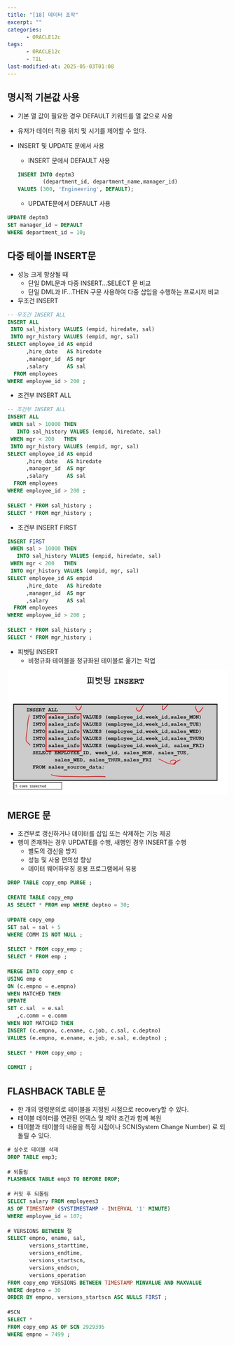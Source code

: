 ```yaml
---
title: "[18] 데이터 조작"
excerpt: ""
categories:
      - ORACLE12c
tags:
      - ORACLE12c
      - TIL
last-modified-at: 2025-05-03T01:08
---
```


## 명시적 기본값 사용

- 기본 열 값이 필요한 경우 DEFAULT 키워드를 열 값으로 사용
- 유저가 데이터 적용 위치 및 시기를 제어할 수 있다.
- INSERT 및 UPDATE 문에서 사용
    - INSERT 문에서 DEFAULT 사용
    
    ```sql
    INSERT INTO deptm3
    		(department_id, department_name,manager_id)
    VALUES (300, 'Engineering', DEFAULT);		
    ```
    
    - UPDATE문에서 DEFAULT 사용

```sql
UPDATE deptm3
SET manager_id = DEFAULT
WHERE department_id = 10;
```

## 다중 테이블 INSERT문

- 성능 크게 향상될 때
    - 단일 DML문과 다중 INSERT…SELECT 문 비교
    - 단일 DML과 IF…THEN 구문 사용하여 다중 삽입을 수행하는 프로시저 비교
- 무조건 INSERT

```sql
-- 무조건 INSERT ALL
INSERT ALL 
 INTO sal_history VALUES (empid, hiredate, sal)
 INTO mgr_history VALUES (empid, mgr, sal)
SELECT employee_id AS empid 
      ,hire_date   AS hiredate
      ,manager_id  AS mgr
      ,salary      AS sal 
  FROM employees
WHERE employee_id > 200 ; 
```

- 조건부 INSERT ALL

```sql
-- 조건부 INSERT ALL
INSERT ALL 
 WHEN sal > 10000 THEN 
   INTO sal_history VALUES (empid, hiredate, sal)
 WHEN mgr < 200   THEN 
 INTO mgr_history VALUES (empid, mgr, sal)
SELECT employee_id AS empid 
      ,hire_date   AS hiredate
      ,manager_id  AS mgr
      ,salary      AS sal 
  FROM employees
WHERE employee_id > 200 ; 

SELECT * FROM sal_history ;
SELECT * FROM mgr_history ;

```

- 조건부 INSERT FIRST

```sql
INSERT FIRST
 WHEN sal > 10000 THEN 
   INTO sal_history VALUES (empid, hiredate, sal)
 WHEN mgr < 200   THEN 
 INTO mgr_history VALUES (empid, mgr, sal)
SELECT employee_id AS empid 
      ,hire_date   AS hiredate
      ,manager_id  AS mgr
      ,salary      AS sal 
  FROM employees
WHERE employee_id > 200 ; 

SELECT * FROM sal_history ;
SELECT * FROM mgr_history ;
```

- 피벗팅 INSERT
    - 비정규화 테이블을 정규화된 테이블로 옮기는 작업

![image.png](/assets/20250503/1.png)

## MERGE 문

- 조건부로 갱신하거나 데이터를 삽입 또는 삭제하는 기능 제공
- 행이 존재하는 경우 UPDATE를 수행, 새행인 경우 INSERT를 수행
    - 별도의 갱신을 방지
    - 성능 및 사용 편의성 향상
    - 데이터 웨어하우징 응용 프로그램에서 유용

```sql
DROP TABLE copy_emp PURGE ; 

CREATE TABLE copy_emp 
AS SELECT * FROM emp WHERE deptno = 30;

UPDATE copy_emp 
SET sal = sal + 5 
WHERE COMM IS NOT NULL ; 

SELECT * FROM copy_emp ;
SELECT * FROM emp ;

MERGE INTO copy_emp c 
USING emp e 
ON (c.empno = e.empno) 
WHEN MATCHED THEN 
UPDATE 
SET c.sal  = e.sal 
   ,c.comm = e.comm 
WHEN NOT MATCHED THEN 
INSERT (c.empno, c.ename, c.job, c.sal, c.deptno) 
VALUES (e.empno, e.ename, e.job, e.sal, e.deptno) ;

SELECT * FROM copy_emp ;

COMMIT ;
```

## FLASHBACK TABLE 문

- 한 개의 명령문의로 테이블을 지정된 시점으로 recovery할 수 있다.
- 테이블 데이터를 연관된 인덱스 및 제약 조건과 함께 복원
- 테이블과 테이블의 내용을 특정 시점이나 SCN(System Change Number) 로 되돌릴 수 있다.

```sql
# 실수로 테이블 삭제
DROP TABLE emp3;

# 되돌림
FLASHBACK TABLE emp3 TO BEFORE DROP;

# 커밋 후 되돌림
SELECT salary FROM employees3
AS OF TIMESTAMP (SYSTIMESTAMP - INtERVAL '1' MINUTE)
WHERE employee_id = 107;

# VERSIONS BETWEEN 절
SELECT empno, ename, sal, 
       versions_starttime,
       versions_endtime,
       versions_startscn,
       versions_endscn,
       versions_operation
FROM copy_emp VERSIONS BETWEEN TIMESTAMP MINVALUE AND MAXVALUE 
WHERE deptno = 30 
ORDER BY empno, versions_startscn ASC NULLS FIRST ; 

#SCN
SELECT * 
FROM copy_emp AS OF SCN 2929395 
WHERE empno = 7499 ;
```
